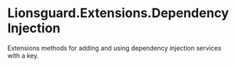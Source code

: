 # Lionsguard.Extensions.DependencyInjection
Extensions methods for adding and using dependency injection services with a key.
